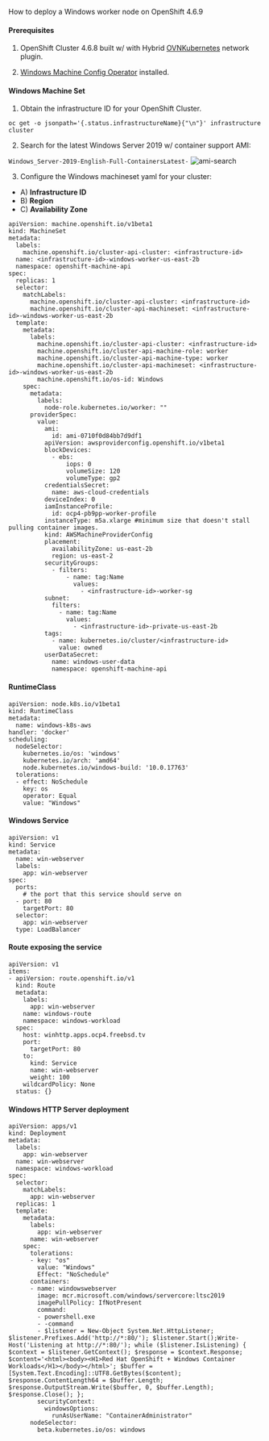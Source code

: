 How to deploy a Windows worker node on OpenShift 4.6.9

#### Prerequisites

1) OpenShift Cluster 4.6.8 built w/ with Hybrid [OVNKubernetes](https://docs.openshift.com/container-platform/4.6/installing/installing_aws/installing-aws-network-customizations.html#configuring-hybrid-ovnkubernetes_installing-aws-network-customizations) network plugin. 

2) [Windows Machine Config Operator](https://docs.openshift.com/container-platform/4.6/windows_containers/enabling-windows-container-workloads.html#installing-wmco-using-web-console_enabling-windows-container-workloads) installed.

#### Windows Machine Set

1) Obtain the infrastructure ID for your OpenShift Cluster.

```
oc get -o jsonpath='{.status.infrastructureName}{"\n"}' infrastructure cluster
```

2) Search for the latest Windows Server 2019 w/ container support AMI:

```Windows_Server-2019-English-Full-ContainersLatest-``` 
![ami-search](/images/ami-search.png)

3) Configure the Windows machineset yaml for your cluster: 
- A) **Infrastructure ID**
- B) **Region**
- C) **Availability Zone**

```
apiVersion: machine.openshift.io/v1beta1
kind: MachineSet
metadata:
  labels:
    machine.openshift.io/cluster-api-cluster: <infrastructure-id>
  name: <infrastructure-id>-windows-worker-us-east-2b
  namespace: openshift-machine-api
spec:
  replicas: 1
  selector:
    matchLabels:
      machine.openshift.io/cluster-api-cluster: <infrastructure-id>
      machine.openshift.io/cluster-api-machineset: <infrastructure-id>-windows-worker-us-east-2b
  template:
    metadata:
      labels:
        machine.openshift.io/cluster-api-cluster: <infrastructure-id>
        machine.openshift.io/cluster-api-machine-role: worker
        machine.openshift.io/cluster-api-machine-type: worker
        machine.openshift.io/cluster-api-machineset: <infrastructure-id>-windows-worker-us-east-2b
        machine.openshift.io/os-id: Windows 
    spec:
      metadata:
        labels:
          node-role.kubernetes.io/worker: "" 
      providerSpec:
        value:
          ami:
            id: ami-0710f0d84bb7d9df1
          apiVersion: awsproviderconfig.openshift.io/v1beta1
          blockDevices:
            - ebs:
                iops: 0
                volumeSize: 120
                volumeType: gp2
          credentialsSecret:
            name: aws-cloud-credentials
          deviceIndex: 0
          iamInstanceProfile:
            id: ocp4-pb9pp-worker-profile 
          instanceType: m5a.xlarge #minimum size that doesn't stall pulling container images.
          kind: AWSMachineProviderConfig
          placement:
            availabilityZone: us-east-2b
            region: us-east-2
          securityGroups:
            - filters:
                - name: tag:Name
                  values:
                    - <infrastructure-id>-worker-sg 
          subnet:
            filters:
              - name: tag:Name
                values:
                  - <infrastructure-id>-private-us-east-2b
          tags:
            - name: kubernetes.io/cluster/<infrastructure-id>
              value: owned
          userDataSecret:
            name: windows-user-data 
            namespace: openshift-machine-api
```

#### RuntimeClass

```
apiVersion: node.k8s.io/v1beta1
kind: RuntimeClass
metadata:
  name: windows-k8s-aws
handler: 'docker'
scheduling:
  nodeSelector: 
    kubernetes.io/os: 'windows'
    kubernetes.io/arch: 'amd64'
    node.kubernetes.io/windows-build: '10.0.17763'
  tolerations: 
  - effect: NoSchedule
    key: os
    operator: Equal
    value: "Windows"
```
    
#### Windows Service

```
apiVersion: v1
kind: Service
metadata:
  name: win-webserver
  labels:
    app: win-webserver
spec:
  ports:
    # the port that this service should serve on
  - port: 80
    targetPort: 80
  selector:
    app: win-webserver
  type: LoadBalancer
```
  
#### Route exposing the service
```
apiVersion: v1
items:
- apiVersion: route.openshift.io/v1
  kind: Route
  metadata:
    labels:
      app: win-webserver
    name: windows-route
    namespace: windows-workload
  spec:
    host: winhttp.apps.ocp4.freebsd.tv
    port:
      targetPort: 80
    to:
      kind: Service
      name: win-webserver
      weight: 100
    wildcardPolicy: None
  status: {}
```

#### Windows HTTP Server deployment

```
apiVersion: apps/v1
kind: Deployment
metadata:
  labels:
    app: win-webserver
  name: win-webserver
  namespace: windows-workload
spec:
  selector:
    matchLabels:
      app: win-webserver
  replicas: 1
  template:
    metadata:
      labels:
        app: win-webserver
      name: win-webserver
    spec:
      tolerations:
      - key: "os"
        value: "Windows"
        Effect: "NoSchedule"
      containers:
      - name: windowswebserver
        image: mcr.microsoft.com/windows/servercore:ltsc2019
        imagePullPolicy: IfNotPresent
        command:
        - powershell.exe
        - -command
        - $listener = New-Object System.Net.HttpListener; $listener.Prefixes.Add('http://*:80/'); $listener.Start();Write-Host('Listening at http://*:80/'); while ($listener.IsListening) { $context = $listener.GetContext(); $response = $context.Response; $content='<html><body><H1>Red Hat OpenShift + Windows Container Workloads</H1></body></html>'; $buffer = [System.Text.Encoding]::UTF8.GetBytes($content); $response.ContentLength64 = $buffer.Length; $response.OutputStream.Write($buffer, 0, $buffer.Length); $response.Close(); };
        securityContext:
          windowsOptions:
            runAsUserName: "ContainerAdministrator"
      nodeSelector:
        beta.kubernetes.io/os: windows
```
